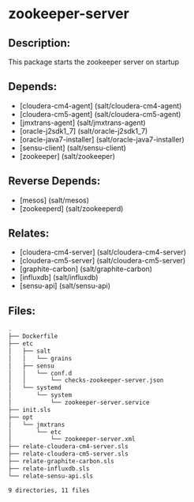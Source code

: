 # zookeeper-server

## Description:

This package starts the zookeeper server on startup

## Depends:

  -  [cloudera-cm4-agent] (salt/cloudera-cm4-agent)
  -  [cloudera-cm5-agent] (salt/cloudera-cm5-agent)
  -  [jmxtrans-agent] (salt/jmxtrans-agent)
  -  [oracle-j2sdk1\_7] (salt/oracle-j2sdk1_7)
  -  [oracle-java7-installer] (salt/oracle-java7-installer)
  -  [sensu-client] (salt/sensu-client)
  -  [zookeeper] (salt/zookeeper)

## Reverse Depends:

  -  [mesos] (salt/mesos)
  -  [zookeeperd] (salt/zookeeperd)

## Relates:

  -  [cloudera-cm4-server] (salt/cloudera-cm4-server)
  -  [cloudera-cm5-server] (salt/cloudera-cm5-server)
  -  [graphite-carbon] (salt/graphite-carbon)
  -  [influxdb] (salt/influxdb)
  -  [sensu-api] (salt/sensu-api)

## Files:

```bash
.
├── Dockerfile
├── etc
│   ├── salt
│   │   └── grains
│   ├── sensu
│   │   └── conf.d
│   │       └── checks-zookeeper-server.json
│   └── systemd
│       └── system
│           └── zookeeper-server.service
├── init.sls
├── opt
│   └── jmxtrans
│       └── etc
│           └── zookeeper-server.xml
├── relate-cloudera-cm4-server.sls
├── relate-cloudera-cm5-server.sls
├── relate-graphite-carbon.sls
├── relate-influxdb.sls
└── relate-sensu-api.sls

9 directories, 11 files
```
